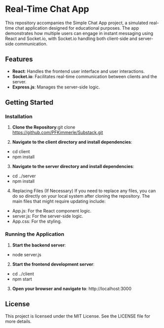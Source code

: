 # Real-Time Chat App

This repository accompanies the Simple Chat App project, a simulated real-time chat application designed for educational purposes. The app demonstrates how multiple users can engage in instant messaging using React and Socket.io, with Socket.io handling both client-side and server-side communication.

## Features

- **React**: Handles the frontend user interface and user interactions.
- **Socket.io**: Facilitates real-time communication between clients and the server.
- **Express.js**: Manages the server-side logic.

## Getting Started

### Installation

1. **Clone the Repository**:git clone https://github.com/PFKimmerle/Substack.git

2. **Navigate to the client directory and install dependencies**:
- cd client
- npm install

3. **Navigate to the server directory and install dependencies**:
- cd ../server
- npm install

4. Replacing Files (If Necessary)
If you need to replace any files, you can do so directly on your local system after cloning the repository. The main files that might require updating include:

- App.js: For the React component logic.
- server.js: For the server-side logic.
- App.css: For the styling.

### Running the Application

1. **Start the backend server**:
- node server.js

2. **Start the frontend development server**:
- cd ../client
- npm start

3. **Open your browser and navigate to**: http://localhost:3000


## License

This project is licensed under the MIT License. See the LICENSE file for more details.


